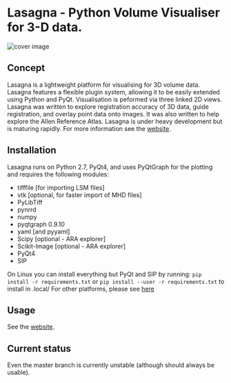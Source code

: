 # Lasagna - Python Volume Visualiser for 3-D data. #


![cover image](http://raacampbell.github.io/lasagna/images/mainWindow.jpg "Main Window")

## Concept ##
Lasagna is a lightweight platform for visualising for 3D volume data. Lasagna features
a flexible plugin system, allowing it to be easily extended using Python and PyQt. 
Visualisation is peformed via three linked 2D views. Lasagna was written to explore 
registration accuracy of 3D data, guide registration, and overlay point data onto images. 
It was also written to help explore the Allen Reference Atlas. Lasagna is under heavy 
development but is maturing rapidly. For more information see 
the [website](http://raacampbell.github.io/lasagna).


## Installation ##
Lasagna runs on Python 2.7, PyQt4, and uses PyQtGraph for the plotting and requires the following modules:

* tifffile [for importing LSM files]
* vtk [optional, for faster import of MHD files]
* PyLibTiff
* pynrrd
* numpy
* pyqtgraph 0.9.10
* yaml [and pyyaml]
* Scipy [optional - ARA explorer]
* Scikit-Image [optional - ARA explorer]
* PyQt4
* SIP

On Linux you can install everything but PyQt and SIP by running:
```pip install -r requirements.txt﻿⁠⁠⁠⁠``` or ```﻿⁠⁠⁠⁠pip install --user -r requirements.txt﻿⁠⁠⁠⁠``` to install in ﻿⁠⁠⁠⁠.local/﻿⁠⁠⁠⁠
For other platforms, please see [here](http://raacampbell.github.io/lasagna/installation.html)

## Usage

See the [website](http://raacampbell.github.io/lasagna).

## Current status ##
Even the master branch is currently unstable (although should always be usable). 
